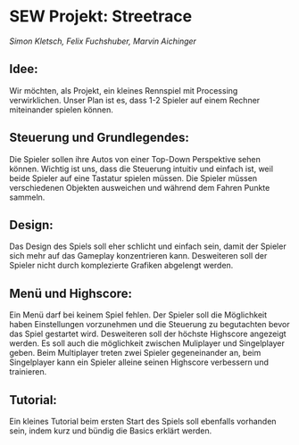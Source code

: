 # SEW Projekt: Streetrace
_Simon Kletsch, Felix Fuchshuber, Marvin Aichinger_

## Idee:
Wir möchten, als Projekt, ein kleines Rennspiel mit Processing verwirklichen. Unser Plan ist es, dass 1-2 Spieler auf einem Rechner
miteinander spielen können.

## Steuerung und Grundlegendes:
Die Spieler sollen ihre Autos von einer Top-Down Perspektive sehen können.
Wichtig ist uns, dass die Steuerung intuitiv und einfach ist, weil beide Spieler auf eine Tastatur spielen müssen.
Die Spieler müssen verschiedenen Objekten ausweichen und während dem Fahren Punkte sammeln.

## Design:
Das Design des Spiels soll eher schlicht und einfach sein, damit der Spieler sich mehr auf das Gameplay konzentrieren kann.
Desweiteren soll der Spieler nicht durch komplezierte Grafiken abgelengt werden.

## Menü und Highscore:
Ein Menü darf bei keinem Spiel fehlen. Der Spieler soll die Möglichkeit haben Einstellungen vorzunehmen und die Steuerung zu begutachten
bevor das Spiel gestartet wird. Desweiteren soll der höchste Highscore angezeigt werden. Es soll auch die möglichkeit zwischen Muliplayer und Singelplayer
geben. Beim Multiplayer treten zwei Spieler gegeneinander an, beim Singelplayer kann ein Spieler alleine seinen Highscore verbessern und trainieren.

## Tutorial:
Ein kleines Tutorial beim ersten Start des Spiels soll ebenfalls vorhanden sein, indem kurz und bündig die Basics erklärt werden.
